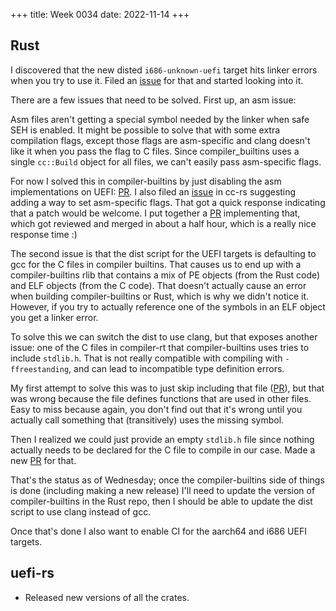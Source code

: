 +++
title: Week 0034
date: 2022-11-14
+++

## Rust

I discovered that the new disted `i686-unknown-uefi` target hits linker
errors when you try to use it. Filed an
[issue](https://github.com/rust-lang/rust/issues/104326) for that and
started looking into it.

There are a few issues that need to be solved. First up, an asm issue:

Asm files aren't getting a special symbol needed by the linker when safe
SEH is enabled. It might be possible to solve that with some extra
compilation flags, except those flags are asm-specific and clang doesn't
like it when you pass the flag to C files. Since compiler_builtins uses
a single `cc::Build` object for all files, we can't easily pass
asm-specific flags.

For now I solved this in compiler-builtins by just disabling the asm
implementations on UEFI:
[PR](https://github.com/rust-lang/compiler-builtins/pull/504). I also
filed an [issue](https://github.com/rust-lang/cc-rs/issues/751) in cc-rs
suggesting adding a way to set asm-specific flags. That got a quick
response indicating that a patch would be welcome. I put together a
[PR](https://github.com/rust-lang/cc-rs/pull/752) implementing that,
which got reviewed and merged in about a half hour, which is a really
nice response time :)

The second issue is that the dist script for the UEFI targets is
defaulting to gcc for the C files in compiler builtins. That causes us
to end up with a compiler-builtins rlib that contains a mix of PE
objects (from the Rust code) and ELF objects (from the C code). That
doesn't actually cause an error when building compiler-builtins or Rust,
which is why we didn't notice it. However, if you try to actually
reference one of the symbols in an ELF object you get a linker error.

To solve this we can switch the dist to use clang, but that exposes
another issue: one of the C files in compiler-rt that compiler-builtins
uses tries to include `stdlib.h`. That is not really compatible with
compiling with `-ffreestanding`, and can lead to incompatible type
definition errors.

My first attempt to solve this was to just skip including that file
([PR](https://github.com/rust-lang/compiler-builtins/pull/505)), but
that was wrong because the file defines functions that are used in other
files. Easy to miss because again, you don't find out that it's wrong
until you actually call something that (transitively) uses the missing
symbol.

Then I realized we could just provide an empty `stdlib.h` file since
nothing actually needs to be declared for the C file to compile in our
case. Made a new
[PR](https://github.com/rust-lang/compiler-builtins/pull/506) for that.

That's the status as of Wednesday; once the compiler-builtins side of
things is done (including making a new release) I'll need to update the
version of compiler-builtins in the Rust repo, then I should be able to
update the dist script to use clang instead of gcc.

Once that's done I also want to enable CI for the aarch64 and i686 UEFI
targets.

## uefi-rs

* Released new versions of all the crates.
